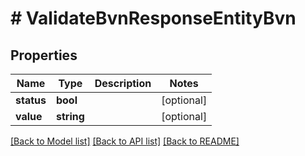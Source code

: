 # # ValidateBvnResponseEntityBvn

## Properties

Name | Type | Description | Notes
------------ | ------------- | ------------- | -------------
**status** | **bool** |  | [optional]
**value** | **string** |  | [optional]

[[Back to Model list]](../../README.md#models) [[Back to API list]](../../README.md#endpoints) [[Back to README]](../../README.md)
